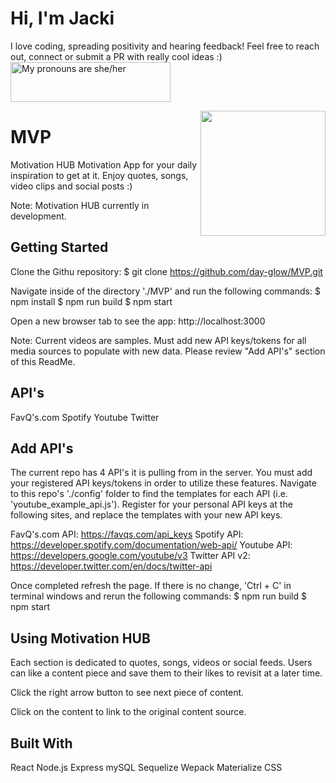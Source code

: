# Hi, I'm Jacki
I love coding, spreading positivity and hearing feedback! Feel free to reach out, connect or submit a PR with really cool ideas :)
<a href="https://pronouns.vercel.app" title="Add pronouns to your own profile">
  <img src="https://pronouns.vercel.app/she/her?flag=genderqueer?gradient=sky" width="256" height="64" alt="My pronouns are she/her">
</a>

<img align='right' src='https://media.giphy.com/media/bcKmIWkUMCjVm/giphy.gif' width='200"'>

# MVP
Motivation HUB
Motivation App for your daily inspiration to get at it.  Enjoy quotes, songs, video clips and social posts :)

Note: Motivation HUB currently in development.

## Getting Started
Clone the Githu repository:
$ git clone https://github.com/day-glow/MVP.git

Navigate inside of the directory './MVP' and run the following commands:
$ npm install
$ npm run build
$ npm start

Open a new browser tab to see the app:
http://localhost:3000

Note: Current videos are samples. Must add new API keys/tokens for all media sources to populate with new data. Please review "Add API's" section of this ReadMe.

## API's
FavQ's.com
Spotify
Youtube
Twitter

## Add API's
The current repo has 4 API's it is pulling from in the server. You must add your registered API keys/tokens in order to utilize these features. Navigate to this repo's './config' folder to find the templates for each API (i.e. 'youtube_example_api.js'). Register for your personal API keys at the following sites, and replace the templates with your new API keys.

FavQ's.com API: https://favqs.com/api_keys
Spotify API: https://developer.spotify.com/documentation/web-api/
Youtube API: https://developers.google.com/youtube/v3
Twitter API v2: https://developer.twitter.com/en/docs/twitter-api

Once completed refresh the page. If there is no change, 'Ctrl + C' in terminal windows and rerun the following commands:
$ npm run build
$ npm start

## Using Motivation HUB
Each section is dedicated to quotes, songs, videos or social feeds. Users can like a content piece and save them to their likes to revisit at a later time.

Click the right arrow button to see next piece of content.

Click on the content to link to the original content source.

## Built With
React
Node.js
Express
mySQL
Sequelize
Wepack
Materialize CSS
